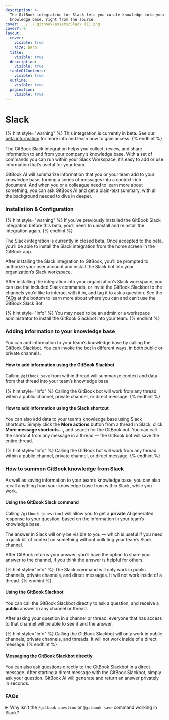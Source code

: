 ```yaml
---
description: >-
  The GitBook integration for Slack lets you curate knowledge into your
  knowledge base, right from the source
cover: ../../.gitbook/assets/Slack (1).png
coverY: 0
layout:
  cover:
    visible: true
    size: hero
  title:
    visible: true
  description:
    visible: true
  tableOfContents:
    visible: true
  outline:
    visible: true
  pagination:
    visible: true
---
```


# Slack

{% hint style="warning" %}
This integration is currently in beta. See our [beta information](./) for more info and learn how to gain access.
{% endhint %}

The GitBook Slack integration helps you collect, review, and share information to and from your company’s knowledge base. With a set of commands you can run within your Slack Workspace, it’s easy to add or use information that’s useful for your team.

GitBook AI will summarize information that you or your team add to your knowledge base, turning a series of messages into a context-rich document. And when you or a colleague need to learn more about something, you can ask GitBook AI and get a plain-text summary, with all the background needed to dive in deeper.

### Installation & Configuration

{% hint style="warning" %}
If you‘ve previously installed the GitBook Slack integration before this beta, you‘ll need to uninstall and reinstall the integration again.&#x20;
{% endhint %}

The Slack integration is currently in closed beta. Once accepted to the beta, you’ll be able to install the Slack integration from the home screen in the GitBook app.

After installing the Slack integration to GitBook, you'll be prompted to authorize your user account and install the Slack bot into your organization’s Slack workspace.

After installing the integration into your organization’s Slack workspace, you can use the included Slack commands, or invite the GitBook Slackbot to the channels you’d like to interact with it in, and tag it to ask a question. See the [FAQs](slack.md#faqs) at the bottom to learn more about where you can and can‘t use the GitBook Slack Bot.

{% hint style="info" %}
You may need to be an admin or a workspace administrator to install the GitBook Slackbot into your team.&#x20;
{% endhint %}

### Adding information to your knowledge base

You can add information to your team’s knowledge base by calling the GitBook Slackbot. You can invoke the bot in different ways, in both public or private channels.

#### How to add information using the GitBook Slackbot

Calling `@gitbook save` from within thread will summarize context and data from that thread into your team’s knowledge base.&#x20;

{% hint style="info" %}
Calling the GitBook bot will work from any thread within a public channel, private channel, or direct message.
{% endhint %}

#### How to add information using the Slack shortcut

You can also add data to your team’s knowledge base using Slack shortcuts. Simply click the **More actions** button from a thread in Slack, click **More message shortcuts…**, and search for the GitBook bot. You can call the shortcut from any message in a thread — the GitBook bot will save the entire thread.

{% hint style="info" %}
Calling the GitBook bot will work from any thread within a public channel, private channel, or direct message.
{% endhint %}

### How to summon GitBook knowledge from Slack

As well as saving information to your team’s knowledge base, you can also recall anything from your knowledge base from within Slack, while you work.&#x20;

#### Using the GitBook Slack command

Calling `/gitbook [question]` will allow you to get a **private** AI generated response to your question, based on the information in your team’s knowledge base.&#x20;

The answer in Slack will only be visible to you — which is useful if you need a quick bit of context on something without polluting your team’s Slack channel.&#x20;

After GitBook returns your answer, you’ll have the option to share your answer to the channel, if you think the answer is helpful for others.

{% hint style="info" %}
The Slack command will only work in public channels, private channels, and direct messages. It will not work inside of a thread.
{% endhint %}

#### Using the GitBook Slackbot

You can call the GitBook Slackbot directly to ask a question, and receive a **public** answer in any channel or thread.

After asking your question in a channel or thread, everyone that has access to that channel will be able to see it and the answer.

{% hint style="info" %}
Calling the GitBook Slackbot will only work in public channels, private channels, and threads. It will not work inside of a direct message.
{% endhint %}

#### Messaging the GitBook Slackbot directly&#x20;

You can also ask questions directly to the GitBook Slackbot in a direct message. After starting a direct message with the GitBook Slackbot, simply ask your question. GitBook AI will generate and return an answer privately in seconds.

### FAQs

<details>

<summary>Why isn’t the <code>/gitbook question</code> or <code>@gitbook save</code> command working in Slack?</summary>

When interacting with the GitBook Slack integration, there are a few things to keep in mind:

* The `/gitbook question` command does not work in threads. It will only work in public and private channels or direct messages.
* The `@gitbook save` command does not work in top-level channels or direct messages. It will only work inside threads.

</details>
